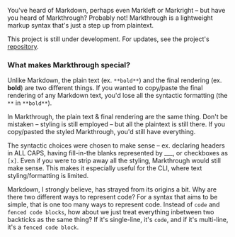 You've heard of Markdown, perhaps even Markleft or Markright – but have you heard of Markthrough? Probably not! Markthrough is a lightweight markup syntax that's just a step up from plaintext.

This project is still under development. For updates, see the project's [repository](https://github.com/markthrough/Markthrough.github.io).

### What makes Markthrough special?
Unlike Markdown, the plain text (ex. `**bold**`) and the final rendering (ex. **bold**) are two different things. If you wanted to copy/paste the final rendering of any Markdown text, you'd lose all the syntactic formatting (the `**` in `**bold**`).


In Markthrough, the plain text & final rendering are the same thing. Don't be mistaken – styling is still employed – but all the plaintext is still there. If you copy/pasted the styled Markthrough, you'd still have everything.


The syntactic choices were chosen to make sense – ex. declaring headers in ALL CAPS, having fill-in-the blanks represented by ___, or checkboxes as `[x]`. Even if you were to strip away all the styling, Markthrough would still make sense. This makes it especially useful for the CLI, where text styling/formatting is limited.


Markdown, I strongly believe, has strayed from its origins a bit. Why are there two different ways to represent code? For a syntax that aims to be simple, that is one too many ways to represent code. Instead of `code` and `fenced code blocks`, how about we just treat everything inbetween two backticks as the same thing? If it's single-line, it's `code`, and if it's multi-line, it's a `fenced code block`.

